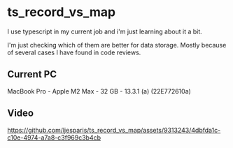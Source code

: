 # ts_record_vs_map

I use typescript in my current job and i'm just learning about it a bit.

I'm just checking which of them are better for data storage. Mostly because of several cases I have found in code reviews.


## Current PC

MacBook Pro - Apple M2 Max - 32 GB - 13.3.1 (a) (22E772610a)

## Video

https://github.com/ljesparis/ts_record_vs_map/assets/9313243/4dbfda1c-c10e-4974-a7a8-c3f969c3b4cb

